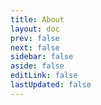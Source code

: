 ```yaml
---
title: About
layout: doc
prev: false
next: false
sidebar: false
aside: false
editLink: false
lastUpdated: false
---
```


<About />
